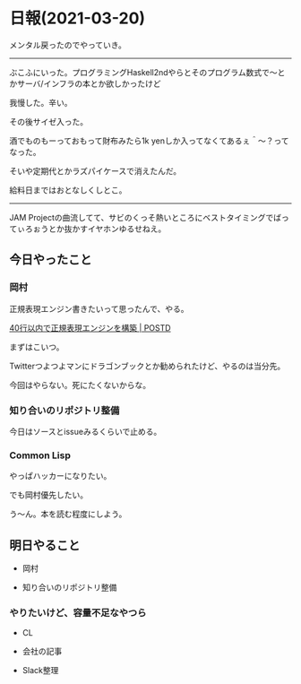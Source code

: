 # 日報(2021-03-20)

メンタル戻ったのでやっていき。

---

ぶこふにいった。プログラミングHaskell2ndやらとそのプログラム数式で〜とかサーバ/インフラの本とか欲しかったけど

我慢した。辛い。

その後サイゼ入った。

酒でものもーっておもって財布みたら1k yenしか入ってなくてあるぇ＾〜？ってなった。

そいや定期代とかラズパイケースで消えたんだ。

給料日まではおとなしくしとこ。

---

JAM Projectの曲流してて、サビのくっそ熱いところにベストタイミングでばってぃろぉうとか抜かすイヤホンゆるせねえ。

## 今日やったこと

### 岡村

正規表現エンジン書きたいって思ったんで、やる。

[40行以内で正規表現エンジンを構築 | POSTD](https://postd.cc/build-your-own-regex/)

まずはこいつ。

Twitterつよつよマンにドラゴンブックとか勧められたけど、やるのは当分先。

今回はやらない。死にたくないからな。

### 知り合いのリポジトリ整備

今日はソースとissueみるくらいで止める。

### Common Lisp

やっぱハッカーになりたい。

でも岡村優先したい。

う〜ん。本を読む程度にしよう。

## 明日やること

* 岡村

* 知り合いのリポジトリ整備

### やりたいけど、容量不足なやつら

* CL

* 会社の記事

* Slack整理
